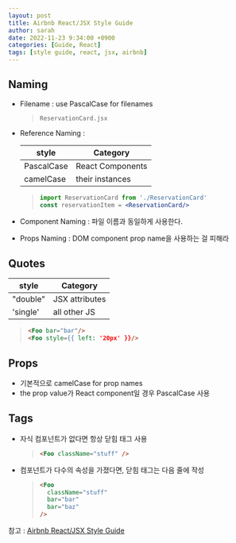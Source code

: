 ```yaml
---
layout: post
title: Airbnb React/JSX Style Guide
author: sarah
date: 2022-11-23 9:34:00 +0900
categories: [Guide, React]
tags: [style guide, react, jsx, airbnb]
---
```


## Naming
- Filename : use PascalCase for filenames
  > `ReservationCard.jsx`
- Reference Naming : 

  |style|Category|
  |------|---|
  |PascalCase| React Components|
  |camelCase| their instances|
      
  > ``` jsx 
  > import ReservationCard from './ReservationCard'
  > const reservationItem = <ReservationCard/> 
  > ```
- Component Naming : 파일 이름과 동일하게 사용한다.
- Props Naming : DOM component prop name을 사용하는 걸 피해라

## Quotes
     
  |style|Category|
  |------|---|
  |"double"| JSX attributes|
  |'single'| all other JS|
      
  > ``` HTML 
  > <Foo bar="bar"/>
  > <Foo style={{ left: '20px' }}/>
  > ```


## Props 
-  기본적으로 camelCase for prop names
-  the prop value가 React component일 경우 PascalCase 사용

## Tags
- 자식 컴포넌트가 없다면 항상 닫힘 태그 사용
  > ``` HTML
  > <Foo className="stuff" />
  > ```
- 컴포넌트가 다수의 속성을 가졌다면, 닫힘 태그는 다음 줄에 작성
  > ``` HTML
  > <Foo 
  >   className="stuff"
  >   bar="bar"
  >   bar="baz"
  > />
  > ```


참고 : [Airbnb React/JSX Style Guide](https://github.com/apple77y/javascript/tree/master/react)